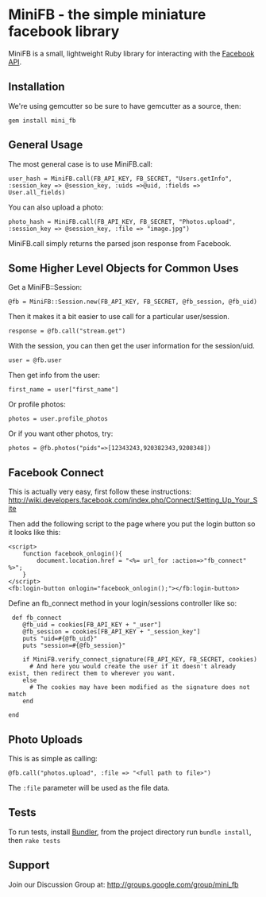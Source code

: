 MiniFB - the simple miniature facebook library
==============================================

MiniFB is a small, lightweight Ruby library for interacting with the [Facebook API](http://wiki.developers.facebook.com/index.php/API).

Installation
-------------

We're using gemcutter so be sure to have gemcutter as a source, then: 

    gem install mini_fb

General Usage
-------------

The most general case is to use MiniFB.call:

    user_hash = MiniFB.call(FB_API_KEY, FB_SECRET, "Users.getInfo", :session_key => @session_key, :uids =>@uid, :fields => User.all_fields)

You can also upload a photo:

	photo_hash = MiniFB.call(FB_API_KEY, FB_SECRET, "Photos.upload", :session_key => @session_key, :file => "image.jpg")

MiniFB.call simply returns the parsed json response from Facebook. 


Some Higher Level Objects for Common Uses
----------------------

Get a MiniFB::Session:

    @fb = MiniFB::Session.new(FB_API_KEY, FB_SECRET, @fb_session, @fb_uid)

Then it makes it a bit easier to use call for a particular user/session.

    response = @fb.call("stream.get")

With the session, you can then get the user information for the session/uid.

    user = @fb.user

Then get info from the user:

    first_name = user["first_name"]

Or profile photos:

    photos = user.profile_photos

Or if you want other photos, try:

    photos = @fb.photos("pids"=>[12343243,920382343,9208348])

Facebook Connect
----------------

This is actually very easy, first follow these instructions: http://wiki.developers.facebook.com/index.php/Connect/Setting_Up_Your_Site

Then add the following script to the page where you put the login button so it looks like this:

    <script>
        function facebook_onlogin(){
            document.location.href = "<%= url_for :action=>"fb_connect" %>";
        }
    </script>
    <fb:login-button onlogin="facebook_onlogin();"></fb:login-button>

Define an fb_connect method in your login/sessions controller like so:

     def fb_connect
        @fb_uid = cookies[FB_API_KEY + "_user"]
        @fb_session = cookies[FB_API_KEY + "_session_key"]
        puts "uid=#{@fb_uid}"
        puts "session=#{@fb_session}"
        
        if MiniFB.verify_connect_signature(FB_API_KEY, FB_SECRET, cookies)
          # And here you would create the user if it doesn't already exist, then redirect them to wherever you want.
        else
          # The cookies may have been modified as the signature does not match
        end

    end


Photo Uploads
-------------

This is as simple as calling:

    @fb.call("photos.upload", :file => "<full path to file>")

The `:file` parameter will be used as the file data.

Tests
-----

To run tests, install [Bundler](http://gembundler.com/), from the project directory run `bundle install`, then `rake tests`


Support
--------

Join our Discussion Group at: http://groups.google.com/group/mini_fb

